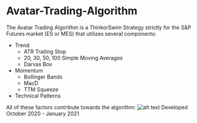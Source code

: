 # Avatar-Trading-Algorithm
The Avatar Trading Algorithm is a ThinkorSwim Strategy strictly for the S&P Futures market (ES or MES) that utilizes several components:
- Trend
  - ATR Trailing Stop
  - 20, 30, 50, 100 Simple Moving Averages
  - Darvas Box
- Momentum
  - Bollinger Bands
  - MacD
  - TTM Squeeze
- Technical Patterns

All of these factors contribute towards the algorithm:
![alt text](https://i.gyazo.com/10982146db92fbb6cbca17f15e3cf630.png)
Developed October 2020 - January 2021
